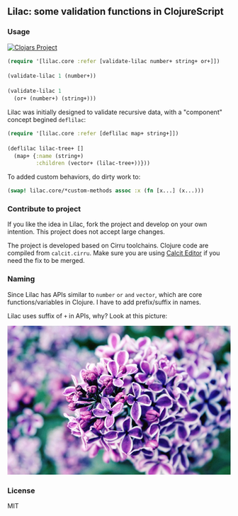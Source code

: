 
Lilac: some validation functions in ClojureScript
----

### Usage

[![Clojars Project](https://img.shields.io/clojars/v/mvc-works/lilac.svg)](https://clojars.org/mvc-works/lilac)

```clojure
(require '[lilac.core :refer [validate-lilac number+ string+ or+]])

(validate-lilac 1 (number+))

(validate-lilac 1
  (or+ (number+) (string+)))
```

Lilac was initially designed to validate recursive data, with a "component" concept begined `deflilac`:

```clojure
(require '[lilac.core :refer [deflilac map+ string+]])

(deflilac lilac-tree+ []
  (map+ {:name (string+)
         :children (vector+ (lilac-tree+))}))
```

To added custom behaviors, do dirty work to:

```clojure
(swap! lilac.core/*custom-methods assoc :x (fn [x...] (x...)))
```

### Contribute to project

If you like the idea in Lilac, fork the project and develop on your own intention. This project does not accept large changes.

The project is developed based on Cirru toolchains. Clojure code are compiled from `calcit.cirru`. Make sure you are using [Calcit Editor](https://github.com/Cirru/calcit-editor) if you need the fix to be merged.

### Naming

Since Lilac has APIs similar to `number` `or` `and` `vector`, which are core functions/variables in Clojure. I have to add prefix/suffix in names.

Lilac uses suffix of `+` in APIs, why? Look at this picture:

![lilac picture](assets/lilac-720x480.jpg)

### License

MIT
